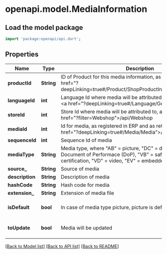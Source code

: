 # openapi.model.MediaInformation

## Load the model package
```dart
import 'package:openapi/api.dart';
```

## Properties
Name | Type | Description | Notes
------------ | ------------- | ------------- | -------------
**productId** | **String** | ID of Product for this media information, as retrievable from <a href=\"?deepLinking=true#/Product/ShopProductInformation\">/api/Product</a> | [optional] 
**languageId** | **int** | Language Id where media will be attributed to, as retrievable from <a href=\"?deepLinking=true#/Language/Get\">/api/Language</a> | [optional] 
**storeId** | **int** | Store Id where media will be attributed to, as retrievable from <a href=\"?filter=Webshop\">/api/Webshop</a> | [optional] 
**mediaId** | **int** | Id for media, as registered in ERP and as retrievable from <a href=\"?deepLinking=true#/Media/Media\">/api/Media/Media</a> | [optional] 
**sequenceId** | **int** | Sequence Id of media | [optional] 
**mediaType** | **String** | Media type, where \"AB\" = picture, \"DC\" = document, \"DP\" = Document of Performace (DoP), \"VB\" = safety data sheet, \"KM\" = certification, \"VD\" = video, \"EV\" = embedded video | [optional] 
**source_** | **String** | Source of media | [optional] 
**description** | **String** | Description of media | [optional] 
**hashCode** | **String** | Hash code for media | [optional] 
**extension_** | **String** | Extension of media file | [optional] 
**isDefault** | **bool** | In case of media type picture, picture is default image. | [optional] [default to false]
**toUpdate** | **bool** | Media will be updated | [optional] [default to false]

[[Back to Model list]](../README.md#documentation-for-models) [[Back to API list]](../README.md#documentation-for-api-endpoints) [[Back to README]](../README.md)


